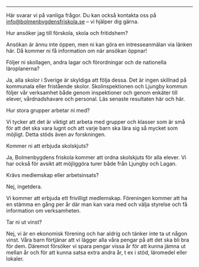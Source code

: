 ---
Här svarar vi på vanliga frågor. Du kan också kontakta oss på info@bolmenbygdensfriskola.se – vi hjälper dig gärna.


Hur ansöker jag till förskola, skola och fritidshem?

Ansökan är ännu inte öppen, men ni kan göra en intresseanmälan via länken här. Då kommer ni få information om när ansökan öppnar!



Följer ni skollagen, andra lagar och förordningar och de nationella läroplanerna?



Ja, alla skolor i Sverige är skyldiga att följa dessa. Det är ingen skillnad på kommunala eller fristående skolor. Skolinspektionen och Ljungby kommun följer vår verksamhet både genom inspektioner och genom enkäter till elever, vårdnadshavare och personal. Läs senaste resultaten här och här.



Hur stora grupper arbetar ni med?



Vi tycker att det är viktigt att arbeta med grupper och klasser som är små för att det ska vara lugnt och att varje barn ska lära sig så mycket som möjligt. Detta stöds även av forskningen. 




Kommer ni att erbjuda skolskjuts? 



Ja, Bolmenbygdens friskola kommer att ordna skolskjuts för alla elever. Vi har också för avsikt att möjliggöra turer både från Ljungby och Lagan. 


Krävs medlemskap eller arbetsinsats?



Nej, ingetdera.

Vi kommer att erbjuda ett frivilligt medlemskap. Föreningen kommer att ha en stämma en gång per år där man kan vara med och välja styrelse och få information om verksamheten. 




Tar ni ut vinst?


Nej, vi är en ekonomisk förening och har aldrig och tänker inte ta ut någon vinst. Våra barn förtjänar att vi lägger alla våra pengar på att det ska bli bra för dem. Däremot försöker vi spara pengar vissa år för att kunna jämna ut mellan år och för att kunna satsa extra andra år, t ex i stöd, läromedel eller lokaler.
